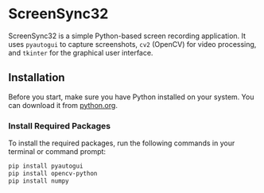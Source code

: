 # ScreenSync32

ScreenSync32 is a simple Python-based screen recording application. It uses `pyautogui` to capture screenshots, `cv2` (OpenCV) for video processing, and `tkinter` for the graphical user interface.

## Installation

Before you start, make sure you have Python installed on your system. You can download it from [python.org](https://www.python.org/).

### Install Required Packages

To install the required packages, run the following commands in your terminal or command prompt:

```bash
pip install pyautogui
pip install opencv-python
pip install numpy
